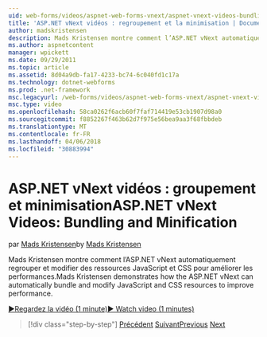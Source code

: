 ```yaml
---
uid: web-forms/videos/aspnet-web-forms-vnext/aspnet-vnext-videos-bundling-and-minification
title: 'ASP.NET vNext vidéos : regroupement et la minimisation | Documents Microsoft'
author: madskristensen
description: Mads Kristensen montre comment l’ASP.NET vNext automatiquement regrouper et modifier des ressources JavaScript et CSS pour améliorer les performances.
ms.author: aspnetcontent
manager: wpickett
ms.date: 09/29/2011
ms.topic: article
ms.assetid: 8d04a9db-fa17-4233-bc74-6c040fd1c17a
ms.technology: dotnet-webforms
ms.prod: .net-framework
msc.legacyurl: /web-forms/videos/aspnet-web-forms-vnext/aspnet-vnext-videos-bundling-and-minification
msc.type: video
ms.openlocfilehash: 58ca0262f6acb60f7faf714419e53cb1907d98a0
ms.sourcegitcommit: f8852267f463b62d7f975e56bea9aa3f68fbbdeb
ms.translationtype: MT
ms.contentlocale: fr-FR
ms.lasthandoff: 04/06/2018
ms.locfileid: "30883994"
---
```

<a name="aspnet-vnext-videos-bundling-and-minification"></a><span data-ttu-id="0e9ca-103">ASP.NET vNext vidéos : groupement et minimisation</span><span class="sxs-lookup"><span data-stu-id="0e9ca-103">ASP.NET vNext Videos: Bundling and Minification</span></span>
====================
<span data-ttu-id="0e9ca-104">par [Mads Kristensen](https://github.com/madskristensen)</span><span class="sxs-lookup"><span data-stu-id="0e9ca-104">by [Mads Kristensen](https://github.com/madskristensen)</span></span>

<span data-ttu-id="0e9ca-105">Mads Kristensen montre comment l’ASP.NET vNext automatiquement regrouper et modifier des ressources JavaScript et CSS pour améliorer les performances.</span><span class="sxs-lookup"><span data-stu-id="0e9ca-105">Mads Kristensen demonstrates how the ASP.NET vNext can automatically bundle and modify JavaScript and CSS resources to improve performance.</span></span>

[<span data-ttu-id="0e9ca-106">&#9654;Regardez la vidéo (1 minute)</span><span class="sxs-lookup"><span data-stu-id="0e9ca-106">&#9654; Watch video (1 minutes)</span></span>](https://channel9.msdn.com/Blogs/ASP-NET-Site-Videos/aspnet-vnext-videos-bundling-and-minification)

> [!div class="step-by-step"]
> <span data-ttu-id="0e9ca-107">[Précédent](aspnet-45-web-forms-strong-typed-data-controls.md)
> [Suivant](getting-started-with-the-next-version-of-aspnet.md)</span><span class="sxs-lookup"><span data-stu-id="0e9ca-107">[Previous](aspnet-45-web-forms-strong-typed-data-controls.md)
[Next](getting-started-with-the-next-version-of-aspnet.md)</span></span>
